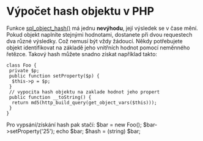 <!--
title: Výpočet hash objektu v PHP
date: 25.9.2011 08:31:20
author: Roman Ožana <ozana@omdesign.cz>
tags: Hash object PHP, PHP
-->


# Výpočet hash objektu v PHP

Funkce [spl_object_hash()](http://php.net/manual/en/function.spl-object-hash.php) má jednu **nevýhodu**, její výsledek se v čase mění. Pokud objekt naplníte stejnými hodnotami, dostanete při dvou requestech dva různé výsledky. Což nemusí být vždy žádoucí. Někdy potřebujete objekt identifikovat na základě jeho vnitřních hodnot pomocí neměnného řetězce. Takový hash můžete snadno získat například takto:


    class Foo {
     private $p;
     public function setProperty($p) {
      $this->p = $p;
     }
     // vypocita hash objektu na zaklade hodnot jeho propert
     public function __toString() {
      return md5(http_build_query(get_object_vars($this)));
     }
    }


 Pro vypsání/získání hash pak stačí: 
    $bar = new Foo();
    $bar->setProperty('25');
    echo $bar;
    $hash = (string) $bar;
